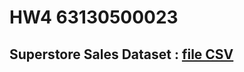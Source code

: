 # HW4 63130500023

## Superstore Sales Dataset : [file CSV](https://raw.githubusercontent.com/safesit23/INT214-Statistics/main/datasets/superstore_sales.csv)
